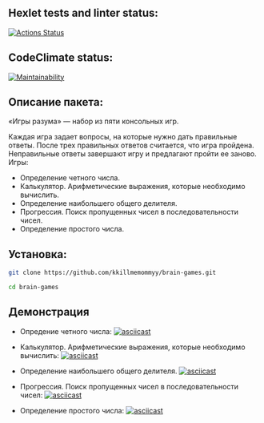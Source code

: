## Hexlet tests and linter status:
[![Actions Status](https://github.com/kkillmemommyy/frontend-project-44/actions/workflows/hexlet-check.yml/badge.svg)](https://github.com/kkillmemommyy/frontend-project-44/actions)

## CodeClimate status:
[![Maintainability](https://api.codeclimate.com/v1/badges/eb299809990f57077da4/maintainability)](https://codeclimate.com/github/kkillmemommyy/frontend-project-44/maintainability)


## Описание пакета:
«Игры разума» — набор из пяти консольных игр.

Каждая игра задает вопросы, на которые нужно дать правильные ответы. После трех правильных ответов считается, что игра пройдена. Неправильные ответы завершают игру и предлагают пройти ее заново. Игры:

- Определение четного числа.
- Калькулятор. Арифметические выражения, которые необходимо вычислить.
- Определение наибольшего общего делителя.
- Прогрессия. Поиск пропущенных чисел в последовательности чисел.
- Определение простого числа.


## Установка:
```bash
git clone https://github.com/kkillmemommyy/brain-games.git
```

```bash
cd brain-games
```




## Демонстрация
- Опредение четного числа:
[![asciicast](https://asciinema.org/a/qebn3w1p1FFcdJZrCw7mpujHH.svg)](https://asciinema.org/a/qebn3w1p1FFcdJZrCw7mpujHH)

- Калькулятор. Арифметические выражения, которые необходимо вычислить:
[![asciicast](https://asciinema.org/a/WLcrx5FfNyGIIKVco7hrUhNnx.svg)](https://asciinema.org/a/WLcrx5FfNyGIIKVco7hrUhNnx)

- Определение наибольшего общего делителя.
[![asciicast](https://asciinema.org/a/viN0QXHmAW418hcwkLcKYMadr.svg)](https://asciinema.org/a/viN0QXHmAW418hcwkLcKYMadr)

- Прогрессия. Поиск пропущенных чисел в последовательности чисел:
[![asciicast](https://asciinema.org/a/7TYjtnPZMjvUu1FG4NU4sTtlX.svg)](https://asciinema.org/a/7TYjtnPZMjvUu1FG4NU4sTtlX)

- Определение простого числа:
[![asciicast](https://asciinema.org/a/WjwnwS4lWbLAITCzBXXdINuPa.svg)](https://asciinema.org/a/WjwnwS4lWbLAITCzBXXdINuPa)

